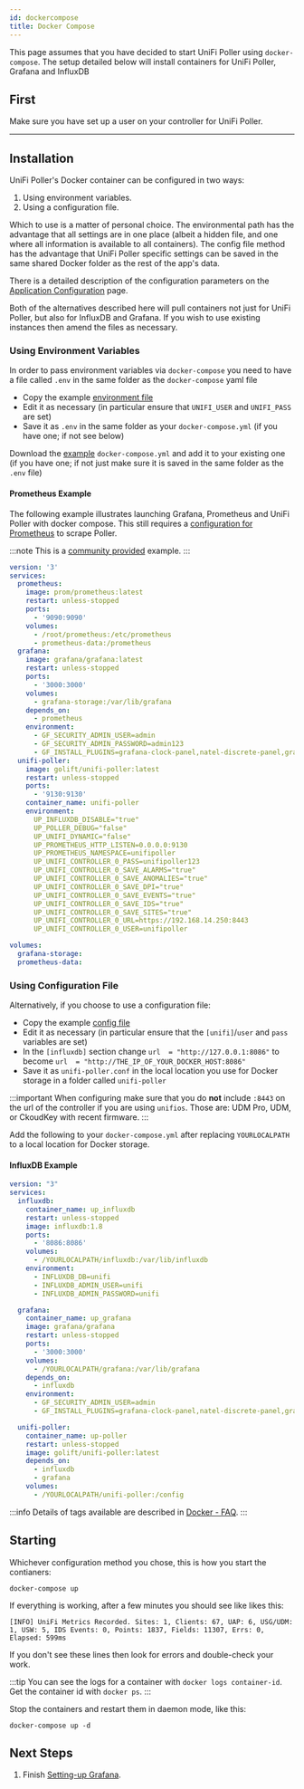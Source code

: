 ```yaml
---
id: dockercompose
title: Docker Compose
---
```


This page assumes that you have decided to start UniFi Poller using `docker-compose`.
The setup detailed below will install containers for UniFi Poller, Grafana and InfluxDB

## First

Make sure you have set up a user on your controller for UniFi Poller.

---

## Installation

UniFi Poller's Docker container can be configured in two ways:

1. Using environment variables.
1. Using a configuration file.

Which to use is a matter of personal choice. The environmental path has the advantage that
all settings are in one place (albeit a hidden file, and one where all information is available
to all containers). The config file method has the advantage that UniFi Poller specific
settings can be saved in the same shared Docker folder as the rest of the app's data.

There is a detailed description of the configuration parameters on the
[Application Configuration](../install/configuration) page.

Both of the alternatives described here will pull containers not just for UniFi Poller,
but also for InfluxDB and Grafana. If you wish to use existing instances then amend the files as necessary.

### Using Environment Variables

In order to pass environment variables via `docker-compose` you need to have a
file called `.env` in the same folder as the `docker-compose` yaml file

- Copy the example [environment file](https://github.com/unifi-poller/unifi-poller/blob/master/init/docker/docker-compose.env.example)
- Edit it as necessary (in particular ensure that `UNIFI_USER` and `UNIFI_PASS` are set)
- Save it as `.env` in the same folder as your `docker-compose.yml` (if you have one; if not see below)

Download the [example](https://github.com/unifi-poller/unifi-poller/blob/master/init/docker/docker-compose.yml)
`docker-compose.yml` and add it to your existing one (if you have one; if not just make sure it is
saved in the same folder as the `.env` file)

#### Prometheus Example

The following example illustrates launching Grafana, Prometheus and UniFi Poller with docker compose.
This still requires a [configuration for Prometheus](../dependencies/prometheus) to scrape Poller.

:::note
This is a [community provided](https://github.com/unifi-poller/unifi-poller/issues/309#issuecomment-796870916)
example.
:::

```yaml
version: '3'
services:
  prometheus:
    image: prom/prometheus:latest
    restart: unless-stopped
    ports:
      - '9090:9090'
    volumes:
      - /root/prometheus:/etc/prometheus
      - prometheus-data:/prometheus
  grafana:
    image: grafana/grafana:latest
    restart: unless-stopped
    ports:
      - '3000:3000'
    volumes:
      - grafana-storage:/var/lib/grafana
    depends_on:
      - prometheus
    environment:
      - GF_SECURITY_ADMIN_USER=admin
      - GF_SECURITY_ADMIN_PASSWORD=admin123
      - GF_INSTALL_PLUGINS=grafana-clock-panel,natel-discrete-panel,grafana-piechart-panel
  unifi-poller:
    image: golift/unifi-poller:latest
    restart: unless-stopped
    ports:
      - '9130:9130'
    container_name: unifi-poller
    environment:
      UP_INFLUXDB_DISABLE="true"
      UP_POLLER_DEBUG="false"
      UP_UNIFI_DYNAMIC="false"
      UP_PROMETHEUS_HTTP_LISTEN=0.0.0.0:9130
      UP_PROMETHEUS_NAMESPACE=unifipoller
      UP_UNIFI_CONTROLLER_0_PASS=unifipoller123
      UP_UNIFI_CONTROLLER_0_SAVE_ALARMS="true"
      UP_UNIFI_CONTROLLER_0_SAVE_ANOMALIES="true"
      UP_UNIFI_CONTROLLER_0_SAVE_DPI="true"
      UP_UNIFI_CONTROLLER_0_SAVE_EVENTS="true"
      UP_UNIFI_CONTROLLER_0_SAVE_IDS="true"
      UP_UNIFI_CONTROLLER_0_SAVE_SITES="true"
      UP_UNIFI_CONTROLLER_0_URL=https://192.168.14.250:8443
      UP_UNIFI_CONTROLLER_0_USER=unifipoller

volumes:
  grafana-storage:
  prometheus-data:
```

### Using Configuration File

Alternatively, if you choose to use a configuration file:

- Copy the example [config file](https://github.com/unifi-poller/unifi-poller/blob/master/examples/up.conf.example)
- Edit it as necessary (in particular ensure that the `[unifi]`/`user` and `pass` variables are set)
- In the `[influxdb]` section change ``url  = "http://127.0.0.1:8086"`` to become
  `url  = "http://THE_IP_OF_YOUR_DOCKER_HOST:8086"`
- Save it as `unifi-poller.conf` in the local location you use for Docker storage in a
  folder called `unifi-poller`

:::important
When configuring make sure that you do **not** include `:8443` on the url of the controller
if you are using `unifios`. Those are: UDM Pro, UDM, or CkoudKey with recent firmware.
:::

Add the following to your `docker-compose.yml` after replacing `YOURLOCALPATH`
to a local location for Docker storage.

#### InfluxDB Example

```yaml
version: "3"
services:
  influxdb:
    container_name: up_influxdb
    restart: unless-stopped
    image: influxdb:1.8
    ports:
      - '8086:8086'
    volumes:
      - /YOURLOCALPATH/influxdb:/var/lib/influxdb
    environment:
      - INFLUXDB_DB=unifi
      - INFLUXDB_ADMIN_USER=unifi
      - INFLUXDB_ADMIN_PASSWORD=unifi

  grafana:
    container_name: up_grafana
    image: grafana/grafana
    restart: unless-stopped
    ports:
      - '3000:3000'
    volumes:
      - /YOURLOCALPATH/grafana:/var/lib/grafana
    depends_on:
      - influxdb
    environment:
      - GF_SECURITY_ADMIN_USER=admin
      - GF_INSTALL_PLUGINS=grafana-clock-panel,natel-discrete-panel,grafana-piechart-panel

  unifi-poller:
    container_name: up-poller
    restart: unless-stopped
    image: golift/unifi-poller:latest
    depends_on:
      - influxdb
      - grafana
    volumes:
      - /YOURLOCALPATH/unifi-poller:/config
```

:::info
Details of tags available are described in [Docker - FAQ](../help/docker_faq).
:::

## Starting

Whichever configuration method you chose, this is how you start the contianers:

```shell
docker-compose up
```

If everything is working, after a few minutes you should see like likes this:

```none
[INFO] UniFi Metrics Recorded. Sites: 1, Clients: 67, UAP: 6, USG/UDM: 1, USW: 5, IDS Events: 0, Points: 1837, Fields: 11307, Errs: 0, Elapsed: 599ms
```

If you don't see these lines then look for errors and double-check your work.

:::tip
You can see the logs for a container with `docker logs container-id`.
Get the container id with `docker ps`.
:::

Stop the containers and restart them in daemon mode, like this:

```shell
docker-compose up -d
```

## Next Steps

1. Finish [Setting-up Grafana](../install/grafana).

